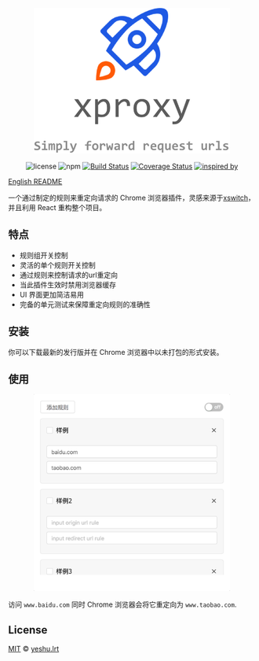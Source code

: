<div align="center">
  <img src="./assets/overview.png" width="400" />

![license](https://img.shields.io/badge/license-MIT-blue.svg)
![npm](https://img.shields.io/badge/npm-v5.4.2-blue.svg)
[![Build Status](https://travis-ci.org/xdlrt/xproxy.svg?branch=master)](https://travis-ci.org/xdlrt/xproxy)
[![Coverage Status](https://coveralls.io/repos/github/xdlrt/xproxy/badge.svg?branch=master)](https://coveralls.io/github/xdlrt/xproxy?branch=master)
[![inspired by](https://img.shields.io/badge/inspired%20by-xswitch-lightgrey.svg)](https://github.com/yize/xswitch)

</div>

[English README](./README-EN.md)

一个通过制定的规则来重定向请求的 Chrome 浏览器插件，灵感来源于[xswitch](https://github.com/yize/xswitch)，并且利用 React 重构整个项目。

## 特点

- 规则组开关控制
- 灵活的单个规则开关控制
- 通过规则来控制请求的url重定向
- 当此插件生效时禁用浏览器缓存
- UI 界面更加简洁易用
- 完备的单元测试来保障重定向规则的准确性

## 安装 

你可以下载最新的发行版并在 Chrome 浏览器中以未打包的形式安装。

## 使用

<p align="center">
  <img src="./assets/usage2.png" width="400" />
</p>

访问 `www.baidu.com` 同时 Chrome 浏览器会将它重定向为 `www.taobao.com`.

## License
[MIT](https://opensource.org/licenses/MIT) © [yeshu.lrt](https://xdlrt.github.io/)
